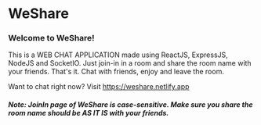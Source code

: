 # WeShare

### Welcome to WeShare!

This is a WEB CHAT APPLICATION made using ReactJS, ExpressJS, NodeJS and SocketIO. Just join-in in a room and share the room name with your friends. That's it. 
Chat with friends, enjoy and leave the room.

Want to chat right now? Visit https://weshare.netlify.app

##### Note: JoinIn page of WeShare is case-sensitive. Make sure you share the room name should be AS IT IS with your friends.
 
